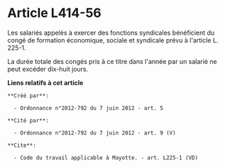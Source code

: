 # Article L414-56

Les salariés appelés à exercer des fonctions syndicales bénéficient du congé de formation économique, sociale et syndicale
prévu à l'article L. 225-1. 

La durée totale des congés pris à ce titre dans l'année par un salarié ne peut excéder dix-huit jours.

**Liens relatifs à cet article**

	**Créé par**:

	  - Ordonnance n°2012-792 du 7 juin 2012 - art. 5

	**Cité par**:

	  - Ordonnance n°2012-792 du 7 juin 2012 - art. 9 (V)

	**Cite**:

	  - Code du travail applicable à Mayotte. - art. L225-1 (VD)
